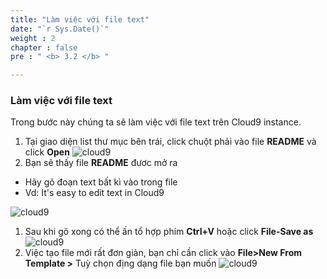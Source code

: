 ```yaml
---
title: "Làm việc với file text"
date: "`r Sys.Date()`" 
weight : 2
chapter : false
pre : " <b> 3.2 </b> "

---
```


### Làm việc với file text
Trong bước này chúng ta sẽ làm việc với file text trên Cloud9 instance.
  1. Tại giao diện list thư mục bên trái, click chuột phải vào file **README** và click **Open**
    ![cloud9](/images/3.basicfunction/open.png )
  2. Bạn sẽ thấy file **README** đươc mở ra 
   - Hãy gõ đoạn text bất kì vào trong file
   - Vd: It's easy to edit text in Cloud9 

  ![cloud9](/images/3.basicfunction/edit.png)
 
  1. Sau khi gõ xong có thể ấn tổ hợp phím **Ctrl+V** hoặc click **File-Save as** 
  ![cloud9](/images/3.basicfunction/save.png)
  2. Việc tạo file mới rất đơn giản, bạn chỉ cần click vào **File>New From Template >** Tuỳ chọn địng dạng file bạn muốn
  ![cloud9](/images/3.basicfunction/newfile.png)

